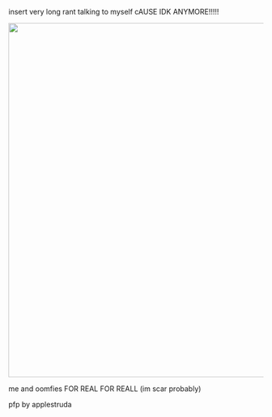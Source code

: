 insert very long rant talking to myself cAUSE IDK ANYMORE!!!!!

<img src="https://i.pinimg.com/736x/c9/ed/c0/c9edc09ce361f0618fe878cee4d0bd8b.jpg" width="700">
<p> me and oomfies FOR REAL FOR REALL (im scar probably)

<p> pfp by applestruda 

